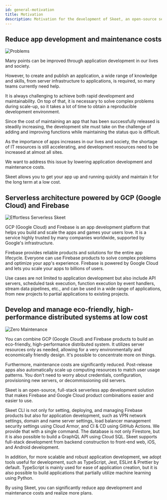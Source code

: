 ```yaml
---
id: general-motivation
title: Motivation
description: Motivation for the development of Skeet, an open-source serverless app framework
---
```


## Reduce app development and maintenance costs

![Problems](/doc-images/motivation/Problems.png)

Many points can be improved through application development in our lives and society.

However, to create and publish an application, a wide range of knowledge and skills, from server infrastructure to applications, is required, so many teams currently need help.

It is always challenging to achieve both rapid development and maintainability. On top of that, it is necessary to solve complex problems during scale-up, so it takes a lot of time to obtain a reproducible development environment.

Since the cost of maintaining an app that has been successfully released is steadily increasing, the development site must take on the challenge of adding and improving functions while maintaining the status quo is difficult.

As the importance of apps increases in our lives and society, the shortage of IT resources is still accelerating, and development resources need to be increased at almost all sites.

We want to address this issue by lowering application development and maintenance costs.

Skeet allows you to get your app up and running quickly and maintain it for the long term at a low cost.

## Serverless architecture powered by GCP (Google Cloud) and Firebase

![Effortless Serverless Skeet](/doc-images/motivation/EffortlessServerlessSkeet.png)

GCP (Google Cloud) and Firebase is an app development platform that helps you build and scale the apps and games your users love. It is a service highly trusted by many companies worldwide, supported by Google's infrastructure.

Firebase provides reliable products and solutions for the entire app lifecycle. Everyone can use Firebase products to solve complex problems and optimize your app's experience. Firebase is powered by Google Cloud and lets you scale your apps to billions of users.

Use cases are not limited to application development but also include API servers, scheduled task execution, function execution by event handlers, stream data pipelines, etc., and can be used in a wide range of applications, from new projects to partial applications to existing projects.

## Develop and manage eco-friendly, high-performance distributed systems at low cost

![Zero Maintenance](/doc-images/motivation/ZeroMaintenance.png)

You can combine GCP (Google Cloud) and Firebase products to build an eco-friendly, high-performance distributed system. It utilizes server resources only as needed, allowing for a very environmentally and economically friendly design. It's possible to concentrate more on things.

Furthermore, maintenance costs are significantly reduced. Post-release apps also automatically scale up computing resources to match user usage patterns. You don't need to worry about credentials, configuration, provisioning new servers, or decommissioning old servers.

Skeet is an open-source, full-stack serverless app development solution that makes Firebase and Google Cloud product combinations easier and easier to use.

Skeet CLI is not only for setting, deploying, and managing Firebase products but also for application development, such as VPN network settings, domain and name server settings, load balancer management security settings using Cloud Armor, and CI & CD using GitHub Actions. We provide that with a single command. The database is not only Firestore, but it is also possible to build a GraphQL API using Cloud SQL. Skeet supports full-stack development from backend construction to front-end web, iOS, and Android development.

In addition, for more scalable and robust application development, we adopt tools useful for development, such as TypeScript, Jest, ESLint & Prettier by default. TypeScript is mainly used for ease of application creation, but it is also possible to build applications that partially utilize machine learning using Python.

By using Skeet, you can significantly reduce app development and maintenance costs and realize more plans.
